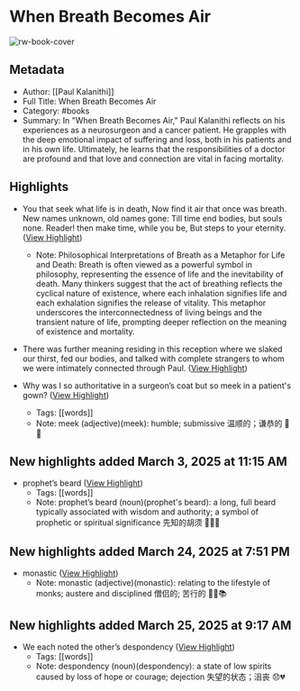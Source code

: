 # When Breath Becomes Air

![rw-book-cover](https://readwise-assets.s3.amazonaws.com/media/reader/parsed_document_assets/251573412/LlFBE9-VtCdDRjtiQ5T-0KeSYd9OMcWF6pcIwBhROCI-cove_5bpTZmz.jpg)

## Metadata
- Author: [[Paul Kalanithi]]
- Full Title: When Breath Becomes Air
- Category: #books
- Summary: In "When Breath Becomes Air," Paul Kalanithi reflects on his experiences as a neurosurgeon and a cancer patient. He grapples with the deep emotional impact of suffering and loss, both in his patients and in his own life. Ultimately, he learns that the responsibilities of a doctor are profound and that love and connection are vital in facing mortality.

## Highlights
- You that seek what life is in death,
  Now find it air that once was breath.
  New names unknown, old names gone:
  Till time end bodies, but souls none.
  Reader! then make time, while you be,
  But steps to your eternity. ([View Highlight](https://read.readwise.io/read/01jfftambh1y0979s3f3h3h0dx))
    - Note: Philosophical Interpretations of Breath as a Metaphor for Life and Death: Breath is often viewed as a powerful symbol in philosophy, representing the essence of life and the inevitability of death. Many thinkers suggest that the act of breathing reflects the cyclical nature of existence, where each inhalation signifies life and each exhalation signifies the release of vitality. This metaphor underscores the interconnectedness of living beings and the transient nature of life, prompting deeper reflection on the meaning of existence and mortality.

- There was further meaning residing in this reception where we slaked our thirst, fed our bodies, and talked with complete strangers to whom we were intimately connected through Paul. ([View Highlight](https://read.readwise.io/read/01jft4qm3pqkhz56fj190nxta6))

- Why was I so authoritative in a surgeon’s coat but so meek in a patient's gown? ([View Highlight](https://read.readwise.io/read/01jfw2mmnx8fc38vt0a77wyppr))
    - Tags: [[words]] 
    - Note: meek (adjective)(meek): humble; submissive 温顺的；谦恭的 🐑🤲



## New highlights added March 3, 2025 at 11:15 AM
- prophet’s beard ([View Highlight](https://read.readwise.io/read/01jft7fm78tgbjm5tq357ky337))
    - Tags: [[words]] 
    - Note: prophet’s beard (noun)(prophet's beard): a long, full beard typically associated with wisdom and authority; a symbol of prophetic or spiritual significance 先知的胡须 🧙‍♂️🧔

## New highlights added March 24, 2025 at 7:51 PM
- monastic ([View Highlight](https://read.readwise.io/read/01jq56yje4n5tzd3q4zf4t3989))
    - Note: monastic (adjective)(monastic): relating to the lifestyle of monks; austere and disciplined 僧侣的; 苦行的 🧘‍♂️📚

## New highlights added March 25, 2025 at 9:17 AM
- We each noted the other’s despondency ([View Highlight](https://read.readwise.io/read/01jq6mthz203xf6afk0ems9y9h))
    - Tags: [[words]] 
    - Note: despondency (noun)(despondency): a state of low spirits caused by loss of hope or courage; dejection 失望的状态；沮丧 😞💔

